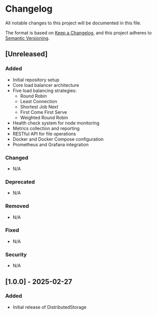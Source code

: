 # Changelog

All notable changes to this project will be documented in this file.

The format is based on [Keep a Changelog](https://keepachangelog.com/en/1.0.0/),
and this project adheres to [Semantic Versioning](https://semver.org/spec/v2.0.0.html).

## [Unreleased]

### Added
- Initial repository setup
- Core load balancer architecture
- Five load balancing strategies:
    - Round Robin
    - Least Connection
    - Shortest Job Next
    - First Come First Serve
    - Weighted Round Robin
- Health check system for node monitoring
- Metrics collection and reporting
- RESTful API for file operations
- Docker and Docker Compose configuration
- Prometheus and Grafana integration

### Changed
- N/A

### Deprecated
- N/A

### Removed
- N/A

### Fixed
- N/A

### Security
- N/A

## [1.0.0] - 2025-02-27

### Added
- Initial release of DistributedStorage